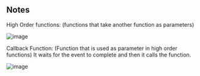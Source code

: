 ## Notes


High Order functions: (functions that take another function as parameters)

![image](https://github.com/priyajani028/WebINIT/assets/87660206/4f99754b-bac5-42b1-8e7b-f900cfb14512)

Callback Function: (Function that is used as parameter in high order functions) It waits for the event to complete and then it calls the function.

![image](https://github.com/priyajani028/WebINIT/assets/87660206/e0c94271-51d6-4b4d-86da-9481942e3bc2)

